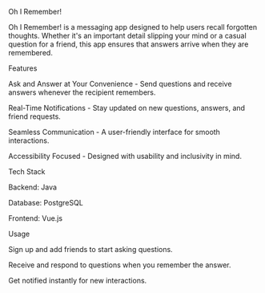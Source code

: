 Oh I Remember!

Oh I Remember! is a messaging app designed to help users recall forgotten thoughts. Whether it's an important detail slipping your mind or a casual question for a friend, this app ensures that answers arrive when they are remembered.

Features

Ask and Answer at Your Convenience - Send questions and receive answers whenever the recipient remembers.

Real-Time Notifications - Stay updated on new questions, answers, and friend requests.

Seamless Communication - A user-friendly interface for smooth interactions.

Accessibility Focused - Designed with usability and inclusivity in mind.

Tech Stack

Backend: Java

Database: PostgreSQL

Frontend: Vue.js

Usage

Sign up and add friends to start asking questions.

Receive and respond to questions when you remember the answer.

Get notified instantly for new interactions.